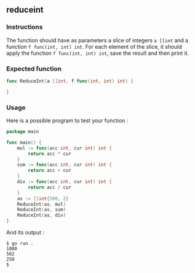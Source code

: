## reduceint

### Instructions

The function should have as parameters a slice of integers `a []int` and a function `f func(int, int) int`.  For each element of the slice, it should apply the function `f func(int, int) int`, save the result and then print it.

### Expected function

```go
func ReduceInt(a []int, f func(int, int) int) {

}
```

### Usage

Here is a possible program to test your function :

```go
package main

func main() {
	mul := func(acc int, cur int) int {
		return acc * cur
	}
	sum := func(acc int, cur int) int {
		return acc + cur
	}
	div := func(acc int, cur int) int {
		return acc / cur
	}
	as := []int{500, 2}
	ReduceInt(as, mul)
	ReduceInt(as, sum)
	ReduceInt(as, div)
}

```

And its output :

```console
$ go run .
1000
502
250
$
```